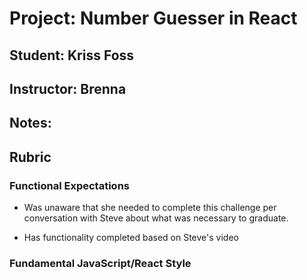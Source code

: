 # Project: Number Guesser in React
## Student: Kriss Foss
## Instructor: Brenna
## Notes:

## Rubric

### Functional Expectations

- Was unaware that she needed to complete this challenge per conversation with Steve about what was necessary to graduate.

- Has functionality completed based on Steve's video
<!-- - 4: Application meets all of the functional expectations in Phase Three
- 3: Application meets all of the functional expectations in Phase Two
- 2: Application meets all of the functional expectations in Phase One
- 1: Application does not meet the requirements in Phase One -->

### Fundamental JavaScript/React Style

<!-- - 4: Application demonstrates excellent knowledge of JavaScript syntax, style, and refactoring
- 3: Application shows strong effort towards organization, content, and refactoring
- 2: Application runs but the code has long functions, unnecessary or poorly named variables, and needs significant refactoring
- 1: Application generates syntax error or crashes during execution -->
